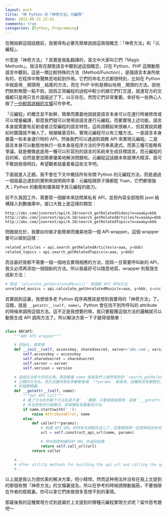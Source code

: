 ```yaml
---
layout: post
title: "用 Python 的「神奇方法」元編程"
date: 2012-08-21 22:41
comments: true
categories: [Python, Programming]
---
```


在開始聊這個話題前，我覺得有必要先簡單說說這兩個概念：「神奇方法」和「元編程」。

什麼是「神奇方法」？其實是我亂翻譯的，英文中大家叫它們「Magic Methods」。我沒有在靜態語言中聽到過這個概念，只在 Python、PHP 這類動態語言中聽到。這是一類比較特殊的方法（Method/Function），是隨語言本身所故有的，在程序中無聲無息地起到作用。它們的命名方式都很特別，比如在 Python 中就是用`__`開頭用`__`結尾的方法，而在 PHP
中則是類似地用`__`開頭的方法。<!--more-->說他們默默無聞一點不假，因爲正常編程的過程中較少的跟它們打交道，就連官方的文檔都只是用只言片語描述了下，以示存在。然而它們非常重要。幸好有一些熱心人做了[一份較爲詳細的文檔](http://www.rafekettler.com/magicmethods.html)可作參考。

「元編程」的概念並不新鮮，簡單而廣義地說就是語言本身可以在運行時被修改或可以增量編譯，那麼我們就可以使用該語言進行元編程。而要實現上述功能，語言本身就需要有反射或者泛型編程的語言特性。這術語聽起來很嚇人，但其實說具體如何實踐就不嚇人了。根據維基百科，實現元編程可以有三種方法。一是語言本身暴露一些本身運行時的 API，然後我們可以通過對調教 API
來實現元編程。二是語言本身可以動態地執行一些本身是程序方法的字符串表達式。而第三種可能略有爭議，就是撤徹底底用一種可以形容別的語言的系統來生成目標語言。而元編程的目的嘛，自然是更加簡單優美地解決問題啦。元編程這話題本來就博大精深，我可不敢說我很明白，希望觀者掂量着看這些文字吧。

下面就進入正題。我不會在下文中概括所有有關 Python 的元編程方法，而是通過一個我最近遇到的實例來說明兩件事：元編程跟原子彈都姓 Yuan，它們都很強大；Python 的動態和優美賦予其元編程的能力。

前不久我因工作，需要寫一個腳本來訪問某私有 API，並把內容全部按照 json 結構錄入到數據庫中。接口大致上是這樣的類型：

```
http://abc.com/jsonrest/api/4.10/search_getRelatedVideos?x=aaa&y=bbb
http://abc.com/jsonrest/api/4.10/search_getRelatedArticles?x=aaa&y=bbb
http://abc.com/jsonrest/api/4.10/search_getRelatedTopics?x=aaa&y=bbb
```

問題就在於，我要如何做才能簡單而優美地寫一個 API wrapper。這個 wrapper 要可以做到這樣：

``` python
related_articles = api.search_getRelatedArticles(x=aaa, y=bbb)
related_topics = api.search_getRelatedTopics(x=aaa, y=bbb)
```

而且最好我都不需要一個一個地去實現相應的方法，因爲一旦需要呼叫新的 API，我又必须再添加一個個新的方法。所以我最好可以隨意地寫，wrapper 則幫我生成新方法：

``` python
# 假设 `calculate_getUnrelatedMusic()` 是個新 API 呼叫方法
unrelated_musics = api.calculate_getUnrelatedMusic(x=aaa, y=bbb, z=ccc)
```

其實說到這裏，我想很多老 Python 程序員應該是想到我要用的「神奇方法」了。沒錯，就是 `__getattr__(self, name)`。Python 會在找不到所呼叫的 attribute 的時候來調用這個方法。這不正是我想要的嘛，我只要截獲這個方法的邏輯就可以動態生成 API 調用方法了。所以解決方案一下子變得很簡單：

``` python

class ABCAPI:
    """ABC API wrapper"""

    # 初始化，很常規
    def __init__(self, accesskey, sharedsecret, server='abc.com', version='4.10'):
        self.accesskey = accesskey
        self.sharedsecret = sharedsecret
        self.server = server
        self.version = version

    # 這個方法是今天的主角。局部變量 name 就是我們上面所提到的 `search_getRelatedArticles`
    # 之類的方法名。而方法裏的那些參數都會被 `**params` 拿進來。這種寫法有關閉包，不在本文
    # 討論範疇裏。
    def __getattr__(self, name):
        """Get API Call"""
        # 進了方法先判斷下方法名是不是`__`開頭，只要是就拋異常，這樣 `__getattr__()` 就不會
        # 失去原有的行爲模式，即保護私有變量或方法。
        if name.startswith('_'):
            raise AttributeError, name
        else:
            def caller(**params):
                # 构建 API URL 的所有东西都在这儿了，这需要按照一定规律把这些材料组建成合法 URL
                url = self.construct_api_url(name, params)

                # 呼叫刚刚构建好的 URL 并返回结果
                return self.call_url(url)
            return caller

    #...
    # other utility methods for building the api url and calling the api
    #...
```

以上就是我认为很优美的解决方案，短小精悍。然而这种用法并没有在我上文提到的那個有關「神奇方法」的文檔裏提及。所以在參考的時候請開動腦筋，不要侷限在作者的框框裏。你可以拿它們來做很多意想不到的事情。

那最後我的這種實現方式到底屬於上文提到的哪種元編程實現方式呢？留作思考題吧～
